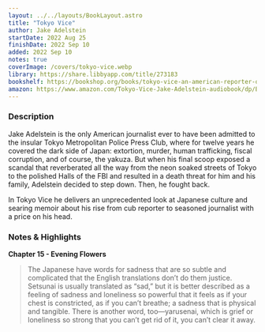```yaml
---
layout: ../../layouts/BookLayout.astro
title: "Tokyo Vice"
author: Jake Adelstein
startDate: 2022 Aug 25
finishDate: 2022 Sep 10
added: 2022 Sep 10
notes: true
coverImage: /covers/tokyo-vice.webp
library: https://share.libbyapp.com/title/273183
bookshelf: https://bookshop.org/books/tokyo-vice-an-american-reporter-on-the-police-beat-in-japan/9780307475299
amazon: https://www.amazon.com/Tokyo-Vice-Jake-Adelstein-audiobook/dp/B002TNABR8/
---
```


### Description
Jake Adelstein is the only American journalist ever to have been admitted to the insular Tokyo Metropolitan Police Press Club, where for twelve years he covered the dark side of Japan: extortion, murder, human trafficking, fiscal corruption, and of course, the yakuza. But when his final scoop exposed a scandal that reverberated all the way from the neon soaked streets of Tokyo to the polished Halls of the FBI and resulted in a death threat for him and his family, Adelstein decided to step down. Then, he fought back.

In Tokyo Vice he delivers an unprecedented look at Japanese culture and searing memoir about his rise from cub reporter to seasoned journalist with a price on his head.

### Notes & Highlights
**Chapter 15 - Evening Flowers**
> The Japanese have words for sadness that are so subtle and complicated that the English translations don’t do them justice.  
> Setsunai is usually translated as “sad,” but it is better described as a feeling of sadness and loneliness so powerful that it feels as if your chest is constricted, as if you can’t breathe; a sadness that is physical and tangible. There is another word, too—yarusenai, which is grief or loneliness so strong that you can’t get rid of it, you can’t clear it away.  
